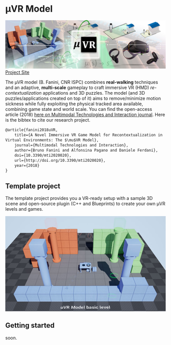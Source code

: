 # μVR Model
![μVR Model](./Plugins/uVEd/Resources/uVR-cover-h.jpg)  
[Project Site](http://osiris.itabc.cnr.it/scenebaker/index.php/projects/uvr/)

The μVR model (B. Fanini, CNR ISPC) combines **real-walking** techniques and an adaptive, **multi-scale** gameplay to craft immersive VR (HMD) *re-contextualization* applications and 3D puzzles. The model (and 3D puzzles/applications created on top of it) aims to remove/minimize motion sickness while fully exploiting the physical tracked area available, combining game state and world scale.
You can find the open-access article (2018) [here on Multimodal Technologies and Interaction journal](http://www.mdpi.com/2414-4088/2/2/20). Here is the bibtex to cite our research project.
```
@article{fanini2018uVR,
    title={A Novel Immersive VR Game Model for Recontextualization in Virtual Environments: The $\mu$VR Model},
    journal={Multimodal Technologies and Interaction},
    author={Bruno Fanini and Alfonsina Pagano and Daniele Ferdani},
    doi={10.3390/mti2020020},
    url={http://doi.org/10.3390/mti2020020},
    year={2018}
}
```

## Template project
The template project provides you a VR-ready setup with a sample 3D scene and open-source plugin (C++ and Blueprints) to create your own μVR levels and games.

![μVR Template](./sshot.jpg)

## Getting started
soon.


